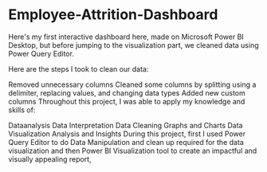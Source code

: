 # Employee-Attrition-Dashboard
Here's my first interactive dashboard here, made on Microsoft Power BI Desktop, but before jumping to the visualization part, we cleaned data using Power Query Editor.

Here are the steps I took to clean our data:

Removed unnecessary columns
Cleaned some columns by splitting using a delimiter, replacing values, and changing data types
Added new custom columns
Throughout this project, I was able to apply my knowledge and skills of:

Dataanalysis
Data Interpretation
Data Cleaning
Graphs and Charts
Data Visualization
Analysis and Insights
During this project, first I used Power Query Editor to do Data Manipulation and clean up required for the data visualization and then Power BI Visualization tool to create an impactful and visually appealing report, 
